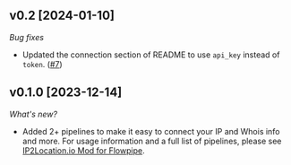## v0.2 [2024-01-10]

_Bug fixes_

- Updated the connection section of README to use `api_key` instead of `token`. ([#7](https://github.com/turbot/flowpipe-mod-ip2locationio/pull/7))

## v0.1.0 [2023-12-14]

_What's new?_

- Added 2+ pipelines to make it easy to connect your IP and Whois info and more. For usage information and a full list of pipelines, please see [IP2Location.io Mod for Flowpipe](https://hub.flowpipe.io/mods/turbot/ip2locationio).
